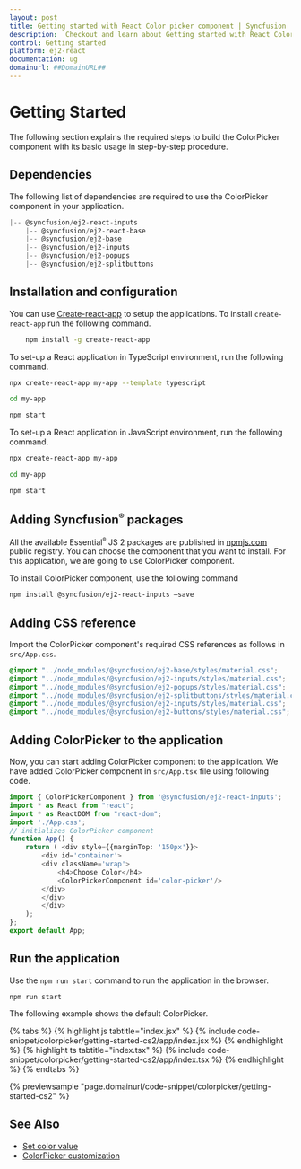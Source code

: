```yaml
---
layout: post
title: Getting started with React Color picker component | Syncfusion
description:  Checkout and learn about Getting started with React Color picker component of Syncfusion Essential JS 2 and more details.
control: Getting started 
platform: ej2-react
documentation: ug
domainurl: ##DomainURL##
---
```


# Getting Started

The following section explains the required steps to build the ColorPicker component with its basic usage in step-by-step procedure.

## Dependencies

The following list of dependencies are required to use the ColorPicker component in your application.

```javascript
|-- @syncfusion/ej2-react-inputs
    |-- @syncfusion/ej2-react-base
    |-- @syncfusion/ej2-base
    |-- @syncfusion/ej2-inputs
    |-- @syncfusion/ej2-popups
    |-- @syncfusion/ej2-splitbuttons
```

## Installation and configuration

You can use [Create-react-app](https://github.com/facebook/create-react-app) to setup the applications.
To install `create-react-app` run the following command.

```bash
    npm install -g create-react-app
```

To set-up a React application in TypeScript environment, run the following command.

```bash
npx create-react-app my-app --template typescript

cd my-app

npm start

```

To set-up a React application in JavaScript environment, run the following command.

```bash
npx create-react-app my-app

cd my-app

npm start

```

## Adding Syncfusion<sup style="font-size:70%">&reg;</sup> packages

All the available Essential<sup style="font-size:70%">&reg;</sup> JS 2 packages are published in [npmjs.com](https://www.npmjs.com/~syncfusionorg) public registry.
You can choose the component that you want to install. For this application, we are going to use ColorPicker component.

To install ColorPicker component, use the following command

```bash
npm install @syncfusion/ej2-react-inputs –save
```


## Adding CSS reference

Import the ColorPicker component's required CSS references as follows in `src/App.css`.

```css
@import "../node_modules/@syncfusion/ej2-base/styles/material.css";
@import "../node_modules/@syncfusion/ej2-inputs/styles/material.css";
@import "../node_modules/@syncfusion/ej2-popups/styles/material.css";
@import "../node_modules/@syncfusion/ej2-splitbuttons/styles/material.css";
@import "../node_modules/@syncfusion/ej2-inputs/styles/material.css";
@import "../node_modules/@syncfusion/ej2-buttons/styles/material.css";
```

## Adding ColorPicker to the application

Now, you can start adding ColorPicker component to the application. We have added ColorPicker component in `src/App.tsx` file using following code.

```ts
import { ColorPickerComponent } from '@syncfusion/ej2-react-inputs';
import * as React from "react";
import * as ReactDOM from "react-dom";
import './App.css';
// initializes ColorPicker component
function App() {
    return ( <div style={{marginTop: '150px'}}>
        <div id='container'>
        <div className='wrap'>
            <h4>Choose Color</h4>
            <ColorPickerComponent id='color-picker'/>
        </div>
        </div>
        </div>
    );
};
export default App;
```

## Run the application

Use the `npm run start` command to run the application in the browser.

```
npm run start
```

The following example shows the default ColorPicker.

{% tabs %}
{% highlight js tabtitle="index.jsx" %}
{% include code-snippet/colorpicker/getting-started-cs2/app/index.jsx %}
{% endhighlight %}
{% highlight ts tabtitle="index.tsx" %}
{% include code-snippet/colorpicker/getting-started-cs2/app/index.tsx %}
{% endhighlight %}
{% endtabs %}

 {% previewsample "page.domainurl/code-snippet/colorpicker/getting-started-cs2" %}

## See Also

* [Set color value](./mode-and-value#color-value)
* [ColorPicker customization](./how-to/customize-colorpicker)